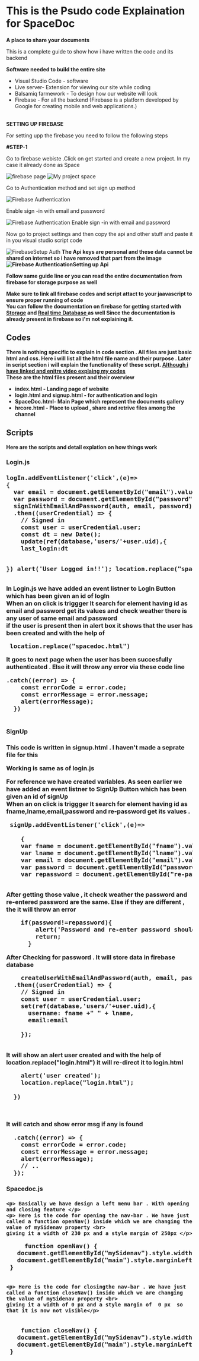 # This is the Psudo code Explaination for SpaceDoc
<strong>A place to share your documents </strong>
 
<p>This is a complete guide to show how i have written the code and its backend </p>

<strong> Software needed to build the entire site </strong>
<ul><li> Visual Studio Code - software</li>
<li> Live server- Extension for viewing our site while coding </li>
 <li> Balsamiq farmework - To design how our website will look </li>
  <li> Firebase - For all the backend (Firebase is a platform developed by Google for creating mobile and web applications.)</li>
</ul>

<br> <b>SETTING UP FIREBASE</b> </br>
<p> For setting upp the firebase you need to follow the following steps </p>
<b> #STEP-1 </b>
<p> Go to firebase webiste .Click on get started  and create a new project.  In my case it already done as Space </p>
<img src="Resources/firebasemain.png"  alt="firebase page">
<img src="Resources/firebasespace.png"  alt="My project space">
<p> Go to Authentication method and set sign up method </p>
<img src="Resources/firebasesign.png"  alt="Firebase Authentication">
<p> Enable sign -in with email and password </p>
<img src="Resources/firebasesignenable.png"  alt="Firebase Authentication Enable sign -in with email and password">

<p>Now go to project settings and then copy the api and other stuff and paste it in you visual studio script code </p>
<img src="Resources/auth.png"  alt="FirebaseSetup Auth">
<strong> The Api keys are personal and these data cannot be shared on internet so i have removed that part from the image <strong>
 <img src="Resources/api.png"  alt="Firebase AuthenticationSetting up Api">
 <p> Follow same guide line or you can read the entire documentation from firebase for storage purpose as well </p>
 <p> Make sure to link all firebase codes and script attact to your jaavascript to ensure proper running of code <br> 
 You can follow the documentation on firebase for getting started with <a href="https://firebase.google.com/docs/storage/web/start" > Storage</a> and <a href="https://firebase.google.com/docs/database/web/start" >  Real time Database </a>as well
 Since the documentation is already present in firebase   so i'm not explaining it.</p>
 
 <h2> Codes </h2>
 <p> There is nothing specific to explain in code section . All files are just basic html and css. Here i will list all the html file name and their purpose . Later in script section i will explain the functionality of these script. <a href=" ">Although i have linked and enitre video explaing my codes </a>
  <br>These are the html files present and their overview </p>
 <ul><li> index.html - Landing page of website</li>
<li> login.html and signup.html - for authentication and login </li>
 <li> SpaceDoc.html- Main Page which represent the documents gallery </li>
  <li>hrcore.html - Place to upload , share and retrive files among the channel</li>
</ul>

 <h2> Scripts </h2>
 <p> Here are the scripts and detail explation on how things work </p>
 <h3> Login.js <h3>
  <pre>logIn.addEventListener('click',(e)=>
{
  var email = document.getElementById("email").value;
  var password = document.getElementById("password").value;
  signInWithEmailAndPassword(auth, email, password)
  .then((userCredential) => {
    // Signed in 
    const user = userCredential.user;
    const dt = new Date();
    update(ref(database,'users/'+user.uid),{
    last_login:dt

  })
  alert('User Logged in!!');
  location.replace("spacedoc.html"); </pre>
  
  <p> In Login.js we have added an event listner to LogIn Button which has been given an id of logIn <br> 
   When an on click is triggger It search for element having id as email and password get its values and check weather there is any user of same email and password <br>
   if the user is present then in alert box it shows that the <strong> user has been created </strong> and with the help of
    <pre> location.replace("spacedoc.html")  </pre>
  It goes to next page when the user has been succesfully authenticated . Else it will throw any error via these code line 
  
  <pre>.catch((error) => {
    const errorCode = error.code;
    const errorMessage = error.message;
    alert(errorMessage);
  })
 </pre>
  
  </p>
  
  <h3> SignUp <h3>
   <strong> This code is written in signup.html . I haven't made a seprate file for this </strong>
   <p> Working is same as of login.js </p>
   <p> For reference we have created variables. As seen earlier  we have added an event listner to SignUp Button which has been given an id of signUp <br> 
   When an on click is triggger It search for element having id as fname,lname,email,password and re-password get its values .</p>
   
   <pre> signUp.addEventListener('click',(e)=>

    {
    var fname = document.getElementById("fname").value;
    var lname = document.getElementById("lname").value;
    var email = document.getElementById("email").value;
    var password = document.getElementById("password").value;
    var repassword = document.getElementById("re-password").value;
    </pre>
   
   <p> After getting those value , it check weather the password and re-entered password are the same. Else if they are different , the it will throw an error </p>
   
   <pre>
    if(password!=repassword){
        alert('Password and re-enter password should be same');
        return;
      }
</pre>

   <p> After Checking for password . It will store data in firebase database </p>
   
  
   <pre>
    createUserWithEmailAndPassword(auth, email, password)
  .then((userCredential) => {
    // Signed in 
    const user = userCredential.user;
    set(ref(database,'users/'+user.uid),{
      username: fname +" " + lname,
      email:email

    });
    </pre>

   <p> It will show an alert <strong> user created </strong> and with the help of <strong>  location.replace("login.html") </strong> it will re-direct it to login.html </p>
  
   <pre>
    alert('user created');
    location.replace("login.html");
    
  })
   
   </pre>
   
   <p> It will catch and show error msg if any is found </p>
 
   <pre>
  .catch((error) => {
    const errorCode = error.code;
    const errorMessage = error.message;
    alert(errorMessage);
    // ..
  });</pre>
   
   <h3>Spacedoc.js <h3> 
    
    <p> Basically we have design a left menu bar . With opening and closing feature </p>
    <p> Here is the code for opening the nav-bar . We have just called a function openNav() inside which we are changing the value of mySidenav property <br> 
    giving it a width of 230 px and a style margin of 250px </p>
    
  <pre>
     function openNav() {
   document.getElementById("mySidenav").style.width = "230px";
   document.getElementById("main").style.marginLeft = "250px";
 }
 </pre>
    
    <p> Here is the code for closingthe nav-bar . We have just called a function closeNav() inside which we are changing the value of mySidenav property <br> 
    giving it a width of 0 px and a style margin of  0 px  so that it is now not visible</p>
    
  <pre> 
    function closeNav() {
   document.getElementById("mySidenav").style.width = "0";
   document.getElementById("main").style.marginLeft = "0";
 } </pre>
   
